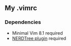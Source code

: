 ## My .vimrc

### Dependencies

* Minimal Vim 8.1 required
* [NERDTree plugin][0] required

[0]:https://github.com/preservim/nerdtree
